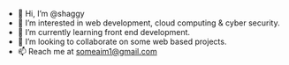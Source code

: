 - 👋 Hi, I’m @shaggy
- 👀 I’m interested in web development, cloud computing & cyber security.
- 🌱 I’m currently learning front end development.
- 💞️ I’m looking to collaborate on some web based projects.
- 📫 Reach me at someaim1@gmail.com

<!---
shaggy619/shaggy619 is a ✨ special ✨ repository because its `README.md` (this file) appears on your GitHub profile.
You can click the Preview link to take a look at your changes.
--->
